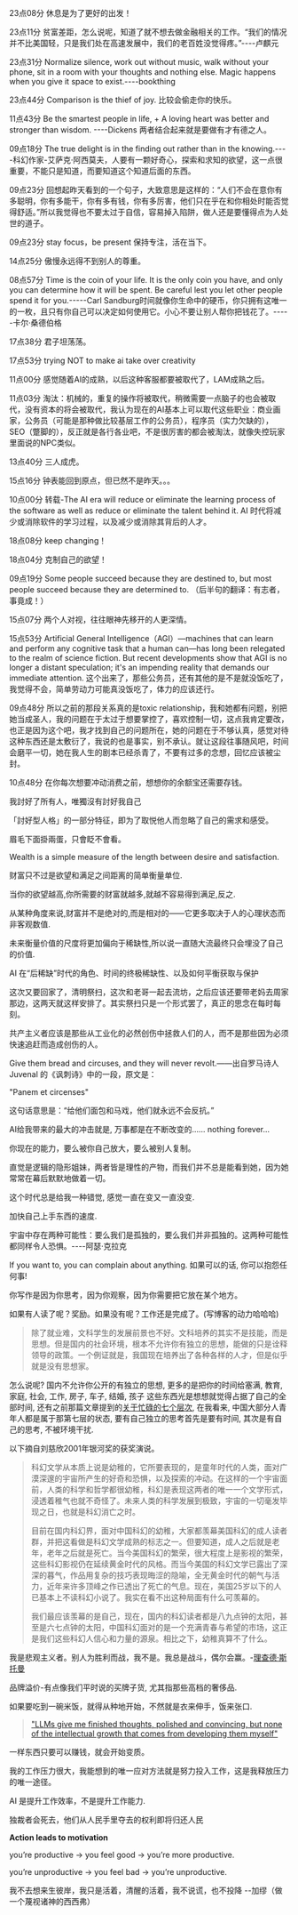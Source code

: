 23点08分 休息是为了更好的出发！

23点11分 贫富差距，怎么说呢，知道了就不想去做金融相关的工作。“我们的情况并不比美国轻，只是我们处在高速发展中，我们的老百姓没觉得疼。”----卢麒元

23点31分 Normalize silence, work out without music, walk without your phone, sit in a room with your thoughts and nothing else. Magic happens when you give it space to exist.----bookthing

23点44分 Comparison is the thief of joy. 比较会偷走你的快乐。

11点43分 Be the smartest people in life, + A loving heart was better and stronger than wisdom. ----Dickens 两者结合起来就是要做有才有德之人。

09点18分 The true delight is in the finding out rather than in the knowing.----科幻作家-艾萨克·阿西莫夫，人要有一颗好奇心，探索和求知的欲望，这一点很重要，不能只是知道，而要知道这个知道后面的东西。

09点23分 回想起昨天看到的一个句子，大致意思是这样的：“人们不会在意你有多聪明，你有多能干，你有多有钱，你有多厉害，他们只在乎在和你相处时能否觉得舒适。”所以我觉得也不要太过于自信，容易掉入陷阱，做人还是要懂得点为人处世的道子。

09点23分 stay focus，be present 保持专注，活在当下。

14点25分 傲慢永远得不到别人的尊重。

08点57分 Time is the coin of your life. It is the only coin you have, and only you can determine how it will be spent. Be careful lest you let other people spend it for you.-----Carl Sandburg时间就像你生命中的硬币，你只拥有这唯一的一枚，且只有你自己可以决定如何使用它。小心不要让别人帮你把钱花了。-----卡尔·桑德伯格

17点38分 君子坦荡荡。

17点53分 trying NOT to make ai take over creativity

11点00分 感觉随着AI的成熟，以后这种客服都要被取代了，LAM成熟之后。

11点03分 淘汰：机械的，重复的操作将被取代，稍微需要一点脑子的也会被取代，没有资本的将会被取代，我认为现在的AI基本上可以取代这些职业：商业画家，公务员（可能是那种做比较基层工作的公务员），程序员（实力欠缺的），SEO（蹩脚的），反正就是各行各业吧，不是很厉害的都会被淘汰，就像失控玩家里面说的NPC类似。

13点40分 三人成虎。

15点16分 钟表能回到原点，但已然不是昨天。。。

10点00分 转载-The AI era will reduce or eliminate the learning process of the software as well as reduce or eliminate the talent behind it.
AI 时代将减少或消除软件的学习过程，以及减少或消除其背后的人才。

18点08分 keep changing！

18点04分 克制自己的欲望！

09点19分 Some people succeed because they are destined to, but most people succeed because they are determined to. （后半句的翻译：有志者，事竟成！）

15点07分 两个人对视，往往眼神先移开的人更深情。

15点53分 Artificial General Intelligence（AGI）—machines that can learn and perform any cognitive task that a human can—has long been relegated to the realm of science fiction. But recent developments show that AGI is no longer a distant speculation; it's an impending reality that demands our immediate attention. 这个出来了，那些公务员，还有其他的是不是就没饭吃了，我觉得不会，简单劳动力可能真没饭吃了，体力的应该还行。

09点48分 所以之前的那段关系真的是toxic relationship，我和她都有问题，别把她当成圣人，我的问题在于太过于想要掌控了，喜欢控制一切，这点我肯定要改，也正是因为这个吧，我才找到自己的问题所在，她的问题在于不够认真，感觉对待这种东西还是太敷衍了，我说的也是事实，别不承认。就让这段往事随风吧，时间会磨平一切，她在我人生的剧本已经杀青了，不要有过多的念想，回忆应该被尘封。

10点48分 在你每次想要冲动消费之前，想想你的余额宝还需要存钱。

我討好了所有人，唯獨沒有討好我自己

「討好型人格」的一部分特征，即为了取悦他人而忽略了自己的需求和感受。

眉毛下面掛兩蛋，只會眨不會看。

Wealth is a simple measure of the length between desire and satisfaction.

财富只不过是欲望和满足之间距离的简单衡量单位.

当你的欲望越高,你所需要的财富就越多,就越不容易得到满足,反之.

从某种角度来说,财富并不是绝对的,而是相对的——它更多取决于人的心理状态而非客观数值.

未来衡量价值的尺度将更加偏向于稀缺性,所以说一直随大流最终只会埋没了自己的价值.

AI 在“后稀缺”时代的角色、时间的终极稀缺性、以及如何平衡获取与保护

这次又要回家了，清明祭扫，这次和老哥一起去流坊，之后应该还要带老妈去周家那边，这两天就这样安排了。其实祭扫只是一个形式罢了，真正的思念在每时每刻。

共产主义者应该是那些从工业化的必然创伤中拯救人们的人，而不是那些因为必须快速追赶而造成创伤的人。

Give them bread and circuses, and they will never revolt.——出自罗马诗人 Juvenal 的《讽刺诗》中的一段，原文是：

"Panem et circenses"

这句话意思是：“给他们面包和马戏，他们就永远不会反抗。”

AI给我带来的最大的冲击就是, 万事都是在不断改变的...... nothing forever...

你现在的能力，要么被你自己放大，要么被别人复制。

直觉是逻辑的隐形姐妹，两者皆是理性的产物，而我们并不总是能看到她，因为她常常在幕后默默地做着一切。

这个时代总是给我一种错觉, 感觉一直在变又一直没变.

加快自己上手东西的速度.

宇宙中存在两种可能性：要么我们是孤独的，要么我们并非孤独的。这两种可能性都同样令人恐惧。----阿瑟·克拉克

If you want to, you can complain about anything. 如果可以的话, 你可以抱怨任何事!

你写作是因为你思考，因为你观察，因为你需要把它放在某个地方。

如果有人读了呢？奖励。如果没有呢？工作还是完成了。(写博客的动力哈哈哈)

> 除了就业难，文科学生的发展前景也不好。文科培养的其实不是技能，而是思想。但是国内的社会环境，根本不允许你有独立的思想，能做的只是诠释领导的政策。一个例证就是，我国现在培养出了各种各样的人才，但是似乎就是没有思想家。

怎么说呢? 国内不允许你公开的有独立的思想, 更多的是把你的时间给塞满, 教育, 家庭, 社会, 工作, 房子, 车子, 结婚, 孩子 这些东西光是想想就觉得占据了自己的全部时间, 还有之前那篇文章提到的[关于忙碌的七个层次](https://randsinrepose.com/archives/the-seven-levels-of-busy/), 在我看来, 中国大部分人青年人都是属于那第七层的状态, 要有自己独立的思考首先是要有时间, 其次是有自己的思考, 不被环境干扰.

以下摘自刘慈欣2001年银河奖的获奖演说。

> 科幻文学从本质上说是幼稚的，它所要表现的，是童年时代的人类，面对广漠深邃的宇宙所产生的好奇和恐惧，以及探索的冲动。在这样的一个宇宙面前，人类的科学和哲学都很幼稚，科幻是表现这两者的唯一一个文学形式，浸透着稚气也就不奇怪了。未来人类的科学发展到极致，宇宙的一切毫发毕现之日，也就是科幻消亡之时。
>
> 目前在国内科幻界，面对中国科幻的幼稚，大家都羡幕美国科幻的成人读者群，并把这看做是科幻文学成熟的标志之一。但要知道，成人之后就是老年，老年之后就是死亡。当今美国科幻的繁荣，很大程度上是影视的繁荣，这些科幻影视仍在延续黄金时代的风格。而当今美国的科幻文学已露出了深深的暮气，作品用复杂的技巧表现晦涩的隐喻，全无黄金时代的朝气与活力，近年来许多顶峰之作已透出了死亡的气息。现在，美国25岁以下的人已基本上不读科幻小说了。我实在看不出这种局面有什么可羡幕的。
>
> 我们最应该羡幕的是自己，现在，国内的科幻读者都是八九点钟的太阳，甚至是六七点钟的太阳，中国科幻面对的是一个充满青春与希望的市场，这正是我们这些科幻人信心和力量的源泉。相比之下，幼稚真算不了什么。

我是悲观主义者。别人为胜利而战，我不是。我总是战斗，偶尔会赢。-[理查德·斯托曼](https://www.ruanyifeng.com/blog/2005/03/post_112.html)

品牌溢价-有点像我们平时说的买牌子货, 尤其指那些高档的奢侈品.

如果要吃到一碗米饭，就得从种地开始，不然就是衣来伸手，饭来张口.

> [&#34;LLMs give me finished thoughts, polished and convincing, but none of  the intellectual growth that comes from developing them myself&#34;](https://dcurt.is/thinking)

一样东西只要可以赚钱，就会开始变质。

我的工作压力很大，我能想到的唯一应对方法就是努力投入工作，这是我释放压力的唯一途径。

AI 是提升工作效率，不是提升工作能力.

独裁者会死去，他们从人民手里夺去的权利即将归还人民

**Action leads to motivation**

you’re productive → you feel good → you’re more productive.

you’re unproductive → you feel bad → you’re unproductive.

我不去想来生彼岸，我只是活着，清醒的活着，我不说谎，也不投降 --加缪（做一个蔑视诸神的西西弗）
